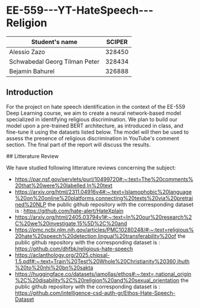 # EE-559---YT-HateSpeech---Religion


| Student's name | SCIPER |
| -------------- | ------ |
| Alessio Zazo | 328450 |
| Schwabedal Georg Tilman Peter | 328434 |
| Bejamin Bahurel| 326888 |

## Introduction

For the project on hate speech identification in the context of the EE-559 Deep Learning course, we aim to create a neural network-based model specialized in identifying religious discrimination. We plan to build our model upon a pre-trained BERT architecture, as introduced in class, and fine-tune it using the datasets listed below. The model will then be used to assess the presence of religious discrimination in YouTube's comment section. The final part of the report will discuss the results.

## Litterature Review

We have studied following litterature reviews concerning the subject:

- https://par.nsf.gov/servlets/purl/10499720#:~:text=The%20comments%20that%20were%20labelled,In%20text
- https://arxiv.org/html/2311.04916v4#:~:text=Islamophobic%20language%20on%20online%20platforms,connecting%20texts%20via%20pretrained%20NLP the public github repository with the corresponding dataset is : https://github.com/hate-alert/HateXplain
- https://arxiv.org/html/2405.03794v1#:~:text=In%20our%20research%2C%20we%20investigate,15%5D%2C%20and 
- https://pmc.ncbi.nlm.nih.gov/articles/PMC10280248/#:~:text=religious%20hate%20speech%20detection,lingual%20transferability%20of the public github repository with the corresponding dataset is : https://github.com/dhfbk/religious-hate-speech
- https://aclanthology.org/2025.chipsal-1.5.pdf#:~:text=Train%20Test%20Whole%20Christianity%20360,jhuth%20to%20nhi%20bn%20sakta
- https://huggingface.co/datasets/iamollas/ethos#:~:text=,national_origin%2C%20disability%2C%20religion%20and%20sexual_orientation the public github repository with the corresponding dataset is : https://github.com/intelligence-csd-auth-gr/Ethos-Hate-Speech-Dataset

